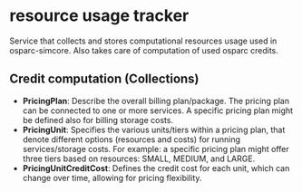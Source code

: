 # resource usage tracker


Service that collects and stores computational resources usage used in osparc-simcore. Also takes care of computation of used osparc credits.


## Credit computation (Collections)
- **PricingPlan**:
  Describe the overall billing plan/package. The pricing plan can be connected to one or more services. A specific pricing plan might be defined also for billing storage costs.
- **PricingUnit**:
  Specifies the various units/tiers within a pricing plan, that denote different options (resources and costs) for running services/storage costs. For example: a specific pricing plan might offer three tiers based on resources: SMALL, MEDIUM, and LARGE.
- **PricingUnitCreditCost**:
  Defines the credit cost for each unit, which can change over time, allowing for pricing flexibility.
